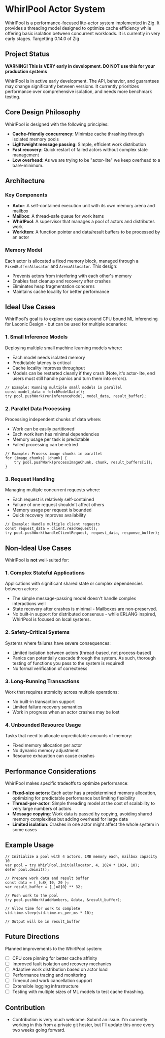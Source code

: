 # WhirlPool Actor System

WhirlPool is a performance-focused lite-actor system implemented in Zig. It provides a threading model designed to optimize cache efficiency while offering basic isolation between concurrent workloads.
It is currently in very early stages. Targetting 0.14.0 of Zig

## Project Status

**WARNING! This is VERY early in development. DO NOT use this for your production systems**

WhirlPool is in active early development. The API, behavior, and guarantees may change significantly between versions. It currently prioritizes performance over comprehensive isolation, and needs more benchmark testing.

## Core Design Philosophy

WhirlPool is designed with the following principles:

- **Cache-friendly concurrency**: Minimize cache thrashing through isolated memory pools
- **Lightweight message passing**: Simple, efficient work distribution
- **Fast recovery**: Quick restart of failed actors without complex state management
- **Low overhead**: As we are trying to be "actor-lite" we keep overhead to a bare-minimum.

## Architecture

### Key Components

- **Actor**: A self-contained execution unit with its own memory arena and mailbox
- **Mailbox**: A thread-safe queue for work items
- **WhirlPool**: A supervisor that manages a pool of actors and distributes work
- **WorkItem**: A function pointer and data/result buffers to be processed by an actor

### Memory Model

Each actor is allocated a fixed memory block, managed through a `FixedBufferAllocator` and `ArenaAllocator`. This design:

- Prevents actors from interfering with each other's memory
- Enables fast cleanup and recovery after crashes
- Eliminates heap fragmentation concerns
- Maintains cache locality for better performance

## Ideal Use Cases

WhirlPool's goal is to explore use cases around CPU bound ML inferencing for Laconic Design - but can be used for multiple scenarios:

### 1. Small Inference Models

Deploying multiple small machine learning models where:
- Each model needs isolated memory
- Predictable latency is critical
- Cache locality improves throughput
- Models can be restarted cleanly if they crash (Note, it's actor-lite, end users must still handle panics and turn them into errors).

```zig
// Example: Running multiple small models in parallel
const model_data = fetchModelData();
try pool.pushWork(runInferenceModel, model_data, result_buffer);
```

### 2. Parallel Data Processing

Processing independent chunks of data where:
- Work can be easily partitioned
- Each work item has minimal dependencies
- Memory usage per task is predictable
- Failed processing can be retried

```zig
// Example: Process image chunks in parallel
for (image_chunks) |chunk| {
    try pool.pushWork(processImageChunk, chunk, result_buffers[i]);
}
```

### 3. Request Handling

Managing multiple concurrent requests where:
- Each request is relatively self-contained
- Failure of one request shouldn't affect others
- Memory usage per request is bounded
- Quick recovery improves availability

```zig
// Example: Handle multiple client requests
const request_data = client.readRequest();
try pool.pushWork(handleClientRequest, request_data, response_buffer);
```

## Non-Ideal Use Cases

WhirlPool is **not** well-suited for:

### 1. Complex Stateful Applications

Applications with significant shared state or complex dependencies between actors:
- The simple message-passing model doesn't handle complex interactions well
- State recovery after crashes is minimal - Mailboxes are non-preserved.
- No built-in support for distributed consensus - while ERLANG inspired, WhirlPool is focused on local systems.

### 2. Safety-Critical Systems

Systems where failures have severe consequences:
- Limited isolation between actors (thread-based, not process-based)
- Panics can potentially cascade through the system. As such, thorough testing of functions you pass to the system is required!
- No formal verification of correctness

### 3. Long-Running Transactions

Work that requires atomicity across multiple operations:
- No built-in transaction support
- Limited failure recovery semantics
- Work in progress when an actor crashes may be lost

### 4. Unbounded Resource Usage

Tasks that need to allocate unpredictable amounts of memory:
- Fixed memory allocation per actor
- No dynamic memory adjustment
- Resource exhaustion can cause crashes

## Performance Considerations

WhirlPool makes specific tradeoffs to optimize performance:

- **Fixed-size actors**: Each actor has a predetermined memory allocation, optimizing for predictable performance but limiting flexibility
- **Thread-per-actor**: Simple threading model at the cost of scalability to very large numbers of actors
- **Message copying**: Work data is passed by copying, avoiding shared memory complexities but adding overhead for large data
- **Limited isolation**: Crashes in one actor might affect the whole system in some cases

## Example Usage

```zig
// Initialize a pool with 4 actors, 1MB memory each, mailbox capacity 10
var pool = try WhirlPool.init(allocator, 4, 1024 * 1024, 10);
defer pool.deinit();

// Prepare work data and result buffer
const data = [_]u8{ 10, 20 };
var result_buffer = [_]u8{0} ** 32;

// Push work to the pool
try pool.pushWork(addNumbers, &data, &result_buffer);

// Allow time for work to complete
std.time.sleep(std.time.ns_per_ms * 10);

// Output will be in result_buffer
```

## Future Directions

Planned improvements to the WhirlPool system:

- [ ] CPU core pinning for better cache affinity
- [ ] Improved fault isolation and recovery mechanics
- [ ] Adaptive work distribution based on actor load
- [ ] Performance tracing and monitoring
- [ ] Timeout and work cancellation support
- [ ] Extensible logging infrastructure
- [ ] Testing with multiple sizes of ML models to test cache thrashing.

## Contribution
- Contribution is very much welcome. Submit an issue. I'm currently working in this from a private git hoster, but I'll update this once every two weeks going forward.
